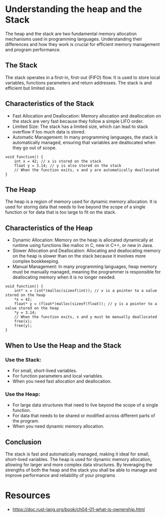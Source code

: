 # Understanding the heap and the Stack

The heap and the stack are two fundamental memory allocation mechanisms used in programming languages. Understanding their differences and how they work is crucial for efficient memory management and program performance.

## The Stack 

The stack operates in a first-in, first-out (FIFO) flow.  It is used to store local variables, functions parameters and return addresses. The stack is and efficient but limited size.

## Characteristics of the Stack

- Fast Allocation and Deallocation: Memory allocation and deallocation on the stack are very fast because they follow a simple LIFO order.
- Limited Size: The stack has a limited size, which can lead to stack overflow if too much data is stored.
- Automatic Management: In many programming languages, the stack is automatically managed, ensuring that variables are deallocated when they go out of scope.

```
void function() {
    int x = 42; // x is stored on the stack
    float y = 3.14; // y is also stored on the stack
    // When the function exits, x and y are automatically deallocated
}
```
 
## The Heap 

The heap is a region of memory used for dynamic memory allocation. It is used for storing data that needs to live beyond the scope of a single function or for data that is too large to fit on the stack.

## Characteristics of the Heap

- Dynamic Allocation: Memory on the heap is allocated dynamically at runtime using functions like malloc in C, new in C++, or new in Java.
- Slower Allocation and Deallocation: Allocating and deallocating memory on the heap is slower than on the stack because it involves more complex bookkeeping.
- Manual Management: In many programming languages, heap memory must be manually managed, meaning the programmer is responsible for deallocating memory when it is no longer needed.

```
void function() {
    int* x = (int*)malloc(sizeof(int)); // x is a pointer to a value stored on the heap
    *x = 42;
    float* y = (float*)malloc(sizeof(float)); // y is a pointer to a value stored on the heap
    *y = 3.14;
    // When the function exits, x and y must be manually deallocated
    free(x);
    free(y);
}
```
## When to Use the Heap and the Stack

### Use the Stack:
- For small, short-lived variables.
- For function parameters and local variables.
- When you need fast allocation and deallocation.

### Use the Heap:

- For large data structures that need to live beyond the scope of a single function.
- For data that needs to be shared or modified across different parts of the program.
- When you need dynamic memory allocation.

## Conclusion 
The stack is fast and automatically managed, making it ideal for small, short-lived variables. The heap is used for dynamic memory allocation, allowing for larger and more complex data structures. By leveraging the strengths of both the heap and the stack you shall be able to manage and improve performance and reliability of your programs 

# Resources 
- https://doc.rust-lang.org/book/ch04-01-what-is-ownership.html
